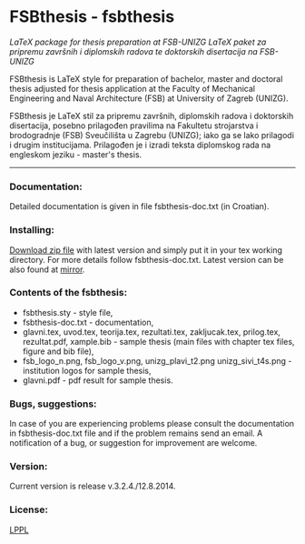 FSBthesis - fsbthesis
=====================

_LaTeX package for thesis preparation at FSB-UNIZG_
_LaTeX paket za pripremu završnih i diplomskih radova te doktorskih disertacija na FSB-UNIZG_

FSBthesis is LaTeX style for preparation of bachelor, master and doctoral
thesis adjusted for thesis application at the Faculty of Mechanical Engineering and
Naval Architecture (FSB) at University of Zagreb (UNIZG).

FSBthesis je LaTeX stil za pripremu završnih, diplomskih radova i doktorskih
disertacija, posebno prilagođen pravilima na Fakultetu strojarstva i
brodogradnje (FSB) Sveučilišta u Zagrebu (UNIZG); iako ga se lako prilagodi i drugim
institucijama. Prilagođen je i izradi teksta diplomskog rada na engleskom
jeziku - master's thesis. 

----

### Documentation:
Detailed documentation is given in file fsbthesis-doc.txt (in Croatian).

### Installing:
[Download zip file](https://github.com/aerodyn/fsbthesis/archive/master.zip)
with latest version and simply put it in your tex working directory. 
For more details follow fsbthesis-doc.txt.
Latest version can be also found at
[mirror](http://titan.fsb.hr/~mvrdolja/fsbthesis).

### Contents of the fsbthesis:
* fsbthesis.sty - style file,
* fsbthesis-doc.txt - documentation,
* glavni.tex,  uvod.tex, teorija.tex, rezultati.tex, zakljucak.tex,
prilog.tex, rezultat.pdf, xample.bib - sample thesis (main files with chapter
tex files, figure and bib file),
* fsb_logo_n.png, fsb_logo_v.png, unizg_plavi_t2.png unizg_sivi_t4s.png - institution logos
for sample thesis,
* glavni.pdf - pdf result for sample thesis.

### Bugs, suggestions:
In case of you are experiencing problems please consult the
documentation in fsbthesis-doc.txt file and if the problem remains 
send an email. A notification of a bug, or suggestion for improvement are 
welcome. 

### Version:
Current version is release v.3.2.4./12.8.2014.

### License: 
[LPPL](http://www.latex-project.org/lppl.txt)

